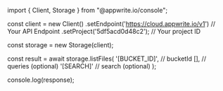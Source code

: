 import { Client, Storage } from "@appwrite.io/console";

const client = new Client()
    .setEndpoint('https://cloud.appwrite.io/v1') // Your API Endpoint
    .setProject('5df5acd0d48c2'); // Your project ID

const storage = new Storage(client);

const result = await storage.listFiles(
    '[BUCKET_ID]', // bucketId
    [], // queries (optional)
    '[SEARCH]' // search (optional)
);

console.log(response);
